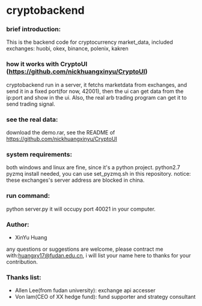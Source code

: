 # cryptobackend

### brief introduction:
This is the backend code for cryptocurrency market_data, included exchanges: huobi, okex, binance, polenix, kakren

### how it works with CryptoUI (https://github.com/nickhuangxinyu/CryptoUI)
cryptobackend run in a server, it fetchs marketdata from exchanges, and send it in a fixed port(for now, 42001), then the ui can get
data from the ip:port and show in the ui. Also, the real arb trading program can get it to send trading signal.

### see the real data:
download the demo.rar, see the README of https://github.com/nickhuangxinyu/CryptoUI

### system requirements:
both windows and linux are fine, since it's a python project.
python2.7
pyzmq install needed, you can use set_pyzmq.sh in this repository.
notice: these exchanges's server address are blocked in china.

### run command:
python server.py
it will occupy port 40021 in your computer.

### Author:
* XinYu Huang

any questions or suggestions are welcome, please contract me with:huangxy17@fudan.edu.cn, i will list your name here to thanks for
your contribution.

### Thanks list:

* Allen Lee(from fudan university): exchange api accesser
* Von lam(CEO of XX hedge fund): fund supporter and strategy consultant
